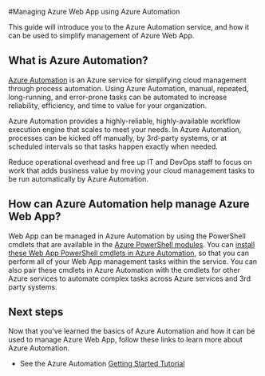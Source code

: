 <properties
	pageTitle="Manage Azure Web App using Azure Automation | Azure"
	description="Learn about how the Azure Automation service can be used to manage Azure Web App."
	services="app-service\web, automation"
	documentationCenter=""
	authors="mgoedtel"
	manager="jwhit"
	editor=""/>

<tags
	ms.service="app-service-web"
	ms.workload="web"
	ms.tgt_pltfrm="na"
	ms.devlang="na"
	ms.topic="article"
	ms.date="07/29/2016"
	wacn.date=""
	ms.author="magoedte;csand"/>

#Managing Azure Web App using Azure Automation

This guide will introduce you to the Azure Automation service, and how it can be used to simplify management of Azure Web App.

## What is Azure Automation?

[Azure Automation](/documentation/articles/automation-intro/) is an Azure service for simplifying cloud management through process automation. Using Azure Automation, manual, repeated, long-running, and error-prone tasks can be automated to increase reliability, efficiency, and time to value for your organization.

Azure Automation provides a highly-reliable, highly-available workflow execution engine that scales to meet your needs. In Azure Automation, processes can be kicked off manually, by 3rd-party systems, or at scheduled intervals so that tasks happen exactly when needed.

Reduce operational overhead and free up IT and DevOps staff to focus on work that adds business value by moving your cloud management tasks to be run automatically by Azure Automation.


## How can Azure Automation help manage Azure Web App?

Web App can be managed in Azure Automation by using the PowerShell cmdlets that are available in the [Azure PowerShell modules](/documentation/articles/powershell-install-configure/). You can [install these Web App PowerShell cmdlets in Azure Automation](https://azure.microsoft.com/blog/announcing-azure-resource-manager-support-azure-automation-runbooks/), so that you can perform all of your Web App management tasks within the service. You can also pair these cmdlets in Azure Automation with the cmdlets for other Azure services to automate complex tasks across Azure services and 3rd party systems.

## Next steps

Now that you've learned the basics of Azure Automation and how it can be used to manage Azure Web App, follow these links to learn more about Azure Automation.

* See the Azure Automation [Getting Started Tutorial](/documentation/articles/automation-first-runbook-textual/)

